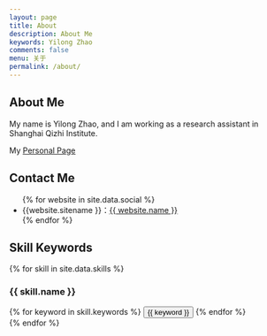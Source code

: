 ```yaml
---
layout: page
title: About
description: About Me
keywords: Yilong Zhao
comments: false
menu: 关于
permalink: /about/
---
```


<!--<p>About <a href="{{"/resume/resume/index.html" | prepend: site.baseurl}}">ME</a></p>-->
## About Me

<p>My name is Yilong Zhao, and I am working as a research assistant in Shanghai Qizhi Institute.</p>
<p>My <a href="{{"/page/" | prepend: site.baseurl}}"><u>Personal Page</u></a></p>

## Contact Me

<ul>
{% for website in site.data.social %}
<li>{{website.sitename }}：<a href="{{ website.url }}" target="_blank"><u>{{ website.name }}</u></a></li>
{% endfor %}
</ul>


## Skill Keywords

{% for skill in site.data.skills %}
### {{ skill.name }}
<div class="btn-inline">
{% for keyword in skill.keywords %}
<button class="btn btn-outline" type="button">{{ keyword }}</button>
{% endfor %}
</div>
{% endfor %}
